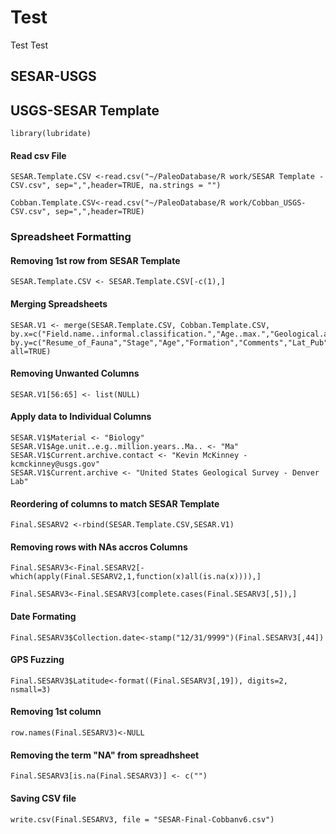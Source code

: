 Test
====



Test
Test


## SESAR-USGS 
## USGS-SESAR Template


```{r}
library(lubridate)
```

#### Read csv File
```{r}
SESAR.Template.CSV <-read.csv("~/PaleoDatabase/R work/SESAR Template -CSV.csv", sep=",",header=TRUE, na.strings = "")
```

```{r}
Cobban.Template.CSV<-read.csv("~/PaleoDatabase/R work/Cobban_USGS-CSV.csv", sep=",",header=TRUE)
```

### Spreadsheet Formatting
#### Removing 1st row from SESAR Template
```{r}
SESAR.Template.CSV <- SESAR.Template.CSV[-c(1),]
```

#### Merging Spreadsheets
```{r}
SESAR.V1 <- merge(SESAR.Template.CSV, Cobban.Template.CSV, by.x=c("Field.name..informal.classification.","Age..max.","Geological.age","Geological.unit","Comment","Latitude","Longitude","Locality","Locality.description","Country","State.Province","County","Collector.Chief.Scientist","Collection.date"), by.y=c("Resume_of_Fauna","Stage","Age","Formation","Comments","Lat_Pub","Long_Pub","USGS7.5","LocDescr","Country","State","County","Collector","Date"), all=TRUE)
```

#### Removing Unwanted Columns
```{r}
SESAR.V1[56:65] <- list(NULL)
```

#### Apply data to Individual Columns
```{r}
SESAR.V1$Material <- "Biology"
SESAR.V1$Age.unit..e.g..million.years..Ma.. <- "Ma"
SESAR.V1$Current.archive.contact <- "Kevin McKinney - kcmckinney@usgs.gov"
SESAR.V1$Current.archive <- "United States Geological Survey - Denver Lab"
```

#### Reordering of columns to match SESAR Template 
```{r}
Final.SESARV2 <-rbind(SESAR.Template.CSV,SESAR.V1)
```

#### Removing rows with NAs accros Columns
```{r}
Final.SESARV3<-Final.SESARV2[-which(apply(Final.SESARV2,1,function(x)all(is.na(x)))),]
```

```{r}
Final.SESARV3<-Final.SESARV3[complete.cases(Final.SESARV3[,5]),]
```

#### Date Formating
```{r}
Final.SESARV3$Collection.date<-stamp("12/31/9999")(Final.SESARV3[,44])
```

#### GPS Fuzzing
```{r}
Final.SESARV3$Latitude<-format((Final.SESARV3[,19]), digits=2, nsmall=3)
```

#### Removing 1st column
```{r}
row.names(Final.SESARV3)<-NULL
```

#### Removing the term "NA" from spreadhsheet
```{r}
Final.SESARV3[is.na(Final.SESARV3)] <- c("")
```

#### Saving CSV file
```{r}
write.csv(Final.SESARV3, file = "SESAR-Final-Cobbanv6.csv")
```






